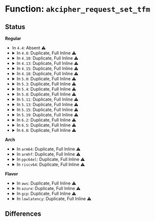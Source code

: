 # Function: <code>akcipher_request_set_tfm</code>

## Status
<b>Regular</b>
<ul>
<li>
In <code>4.4</code>: Absent ⚠️
</li>
<li>
<details>
<summary>In <code>4.8</code>: Duplicate, Full Inline ⚠️</summary>

**Collision:** Static Duplication

**Inline:** Full

**Transformation:** False

**Instances:**

```
In crypto/rsa-pkcs1pad.c (ffffffff813e1168)
Location: include/crypto/akcipher.h:161
Inline: True
Inline callers:
  - crypto/rsa-pkcs1pad.c:pkcs1pad_verify
  - crypto/rsa-pkcs1pad.c:pkcs1pad_sign
  - crypto/rsa-pkcs1pad.c:pkcs1pad_decrypt
  - crypto/rsa-pkcs1pad.c:pkcs1pad_encrypt
```
```
In crypto/asymmetric_keys/public_key.c (ffffffff813f068d)
Location: include/crypto/akcipher.h:161
Inline: True
Inline callers:
  - crypto/asymmetric_keys/public_key.c:public_key_verify_signature
```
</details>
</li>
<li>
<details>
<summary>In <code>4.10</code>: Duplicate, Full Inline ⚠️</summary>

**Collision:** Static Duplication

**Inline:** Full

**Transformation:** False

**Instances:**

```
In crypto/rsa-pkcs1pad.c (ffffffff813fa212)
Location: include/crypto/akcipher.h:161
Inline: True
Inline callers:
  - crypto/rsa-pkcs1pad.c:pkcs1pad_verify
  - crypto/rsa-pkcs1pad.c:pkcs1pad_sign
  - crypto/rsa-pkcs1pad.c:pkcs1pad_decrypt
  - crypto/rsa-pkcs1pad.c:pkcs1pad_encrypt
```
```
In crypto/asymmetric_keys/public_key.c (ffffffff81409f0d)
Location: include/crypto/akcipher.h:161
Inline: True
Inline callers:
  - crypto/asymmetric_keys/public_key.c:public_key_verify_signature
```
</details>
</li>
<li>
<details>
<summary>In <code>4.13</code>: Duplicate, Full Inline ⚠️</summary>

**Collision:** Static Duplication

**Inline:** Full

**Transformation:** False

**Instances:**

```
In crypto/rsa-pkcs1pad.c (ffffffff81406a22)
Location: include/crypto/akcipher.h:161
Inline: True
Inline callers:
  - crypto/rsa-pkcs1pad.c:pkcs1pad_verify
  - crypto/rsa-pkcs1pad.c:pkcs1pad_sign
  - crypto/rsa-pkcs1pad.c:pkcs1pad_decrypt
  - crypto/rsa-pkcs1pad.c:pkcs1pad_encrypt
```
```
In crypto/asymmetric_keys/public_key.c (ffffffff81417a36)
Location: include/crypto/akcipher.h:161
Inline: True
Inline callers:
  - crypto/asymmetric_keys/public_key.c:public_key_verify_signature
```
</details>
</li>
<li>
<details>
<summary>In <code>4.15</code>: Duplicate, Full Inline ⚠️</summary>

**Collision:** Static Duplication

**Inline:** Full

**Transformation:** False

**Instances:**

```
In crypto/rsa-pkcs1pad.c (ffffffff8142f362)
Location: include/crypto/akcipher.h:161
Inline: True
Inline callers:
  - crypto/rsa-pkcs1pad.c:pkcs1pad_verify
  - crypto/rsa-pkcs1pad.c:pkcs1pad_sign
  - crypto/rsa-pkcs1pad.c:pkcs1pad_decrypt
  - crypto/rsa-pkcs1pad.c:pkcs1pad_encrypt
```
```
In crypto/asymmetric_keys/public_key.c (ffffffff8144246d)
Location: include/crypto/akcipher.h:161
Inline: True
Inline callers:
  - crypto/asymmetric_keys/public_key.c:public_key_verify_signature
```
</details>
</li>
<li>
<details>
<summary>In <code>4.18</code>: Duplicate, Full Inline ⚠️</summary>

**Collision:** Static Duplication

**Inline:** Full

**Transformation:** False

**Instances:**

```
In crypto/rsa-pkcs1pad.c (ffffffff81461fda)
Location: include/crypto/akcipher.h:161
Inline: True
Inline callers:
  - crypto/rsa-pkcs1pad.c:pkcs1pad_verify
  - crypto/rsa-pkcs1pad.c:pkcs1pad_sign
  - crypto/rsa-pkcs1pad.c:pkcs1pad_decrypt
  - crypto/rsa-pkcs1pad.c:pkcs1pad_encrypt
```
```
In crypto/asymmetric_keys/public_key.c (ffffffff8147539f)
Location: include/crypto/akcipher.h:161
Inline: True
Inline callers:
  - crypto/asymmetric_keys/public_key.c:public_key_verify_signature
```
</details>
</li>
<li>
<details>
<summary>In <code>5.0</code>: Duplicate, Full Inline ⚠️</summary>

**Collision:** Static Duplication

**Inline:** Full

**Transformation:** False

**Instances:**

```
In crypto/rsa-pkcs1pad.c (ffffffff8147fda3)
Location: include/crypto/akcipher.h:161
Inline: True
Inline callers:
  - crypto/rsa-pkcs1pad.c:pkcs1pad_verify
  - crypto/rsa-pkcs1pad.c:pkcs1pad_sign
  - crypto/rsa-pkcs1pad.c:pkcs1pad_decrypt
  - crypto/rsa-pkcs1pad.c:pkcs1pad_encrypt
```
```
In crypto/asymmetric_keys/public_key.c (ffffffff8149321b)
Location: include/crypto/akcipher.h:161
Inline: True
Inline callers:
  - crypto/asymmetric_keys/public_key.c:public_key_verify_signature
  - crypto/asymmetric_keys/public_key.c:software_key_eds_op
```
</details>
</li>
<li>
<details>
<summary>In <code>5.3</code>: Duplicate, Full Inline ⚠️</summary>

**Collision:** Static Duplication

**Inline:** Full

**Transformation:** False

**Instances:**

```
In crypto/rsa-pkcs1pad.c (ffffffff814adfa8)
Location: include/crypto/akcipher.h:161
Inline: True
Inline callers:
  - crypto/rsa-pkcs1pad.c:pkcs1pad_verify
  - crypto/rsa-pkcs1pad.c:pkcs1pad_sign
  - crypto/rsa-pkcs1pad.c:pkcs1pad_decrypt
  - crypto/rsa-pkcs1pad.c:pkcs1pad_encrypt
```
```
In crypto/asymmetric_keys/public_key.c (ffffffff814c0d71)
Location: include/crypto/akcipher.h:161
Inline: True
Inline callers:
  - crypto/asymmetric_keys/public_key.c:public_key_verify_signature
  - crypto/asymmetric_keys/public_key.c:software_key_eds_op
```
</details>
</li>
<li>
<details>
<summary>In <code>5.4</code>: Duplicate, Full Inline ⚠️</summary>

**Collision:** Static Duplication

**Inline:** Full

**Transformation:** False

**Instances:**

```
In crypto/rsa-pkcs1pad.c (ffffffff814c8c55)
Location: include/crypto/akcipher.h:161
Inline: True
Inline callers:
  - crypto/rsa-pkcs1pad.c:pkcs1pad_verify
  - crypto/rsa-pkcs1pad.c:pkcs1pad_sign
  - crypto/rsa-pkcs1pad.c:pkcs1pad_decrypt
  - crypto/rsa-pkcs1pad.c:pkcs1pad_encrypt
```
```
In crypto/asymmetric_keys/public_key.c (ffffffff814d9ba1)
Location: include/crypto/akcipher.h:161
Inline: True
Inline callers:
  - crypto/asymmetric_keys/public_key.c:public_key_verify_signature
  - crypto/asymmetric_keys/public_key.c:software_key_eds_op
```
</details>
</li>
<li>
<details>
<summary>In <code>5.8</code>: Duplicate, Full Inline ⚠️</summary>

**Collision:** Static Duplication

**Inline:** Full

**Transformation:** False

**Instances:**

```
In crypto/rsa-pkcs1pad.c (ffffffff81527321)
Location: include/crypto/akcipher.h:161
Inline: True
Inline callers:
  - crypto/rsa-pkcs1pad.c:pkcs1pad_verify
  - crypto/rsa-pkcs1pad.c:pkcs1pad_sign
  - crypto/rsa-pkcs1pad.c:pkcs1pad_decrypt
  - crypto/rsa-pkcs1pad.c:pkcs1pad_encrypt
```
```
In crypto/asymmetric_keys/public_key.c (ffffffff81539111)
Location: include/crypto/akcipher.h:161
Inline: True
Inline callers:
  - crypto/asymmetric_keys/public_key.c:public_key_verify_signature
  - crypto/asymmetric_keys/public_key.c:software_key_eds_op
```
</details>
</li>
<li>
<details>
<summary>In <code>5.11</code>: Duplicate, Full Inline ⚠️</summary>

**Collision:** Static Duplication

**Inline:** Full

**Transformation:** False

**Instances:**

```
In crypto/rsa-pkcs1pad.c (ffffffff815442a1)
Location: include/crypto/akcipher.h:161
Inline: True
Inline callers:
  - crypto/rsa-pkcs1pad.c:pkcs1pad_verify
  - crypto/rsa-pkcs1pad.c:pkcs1pad_sign
  - crypto/rsa-pkcs1pad.c:pkcs1pad_decrypt
  - crypto/rsa-pkcs1pad.c:pkcs1pad_encrypt
```
```
In crypto/asymmetric_keys/public_key.c (ffffffff81555ef1)
Location: include/crypto/akcipher.h:161
Inline: True
Inline callers:
  - crypto/asymmetric_keys/public_key.c:public_key_verify_signature
  - crypto/asymmetric_keys/public_key.c:software_key_eds_op
```
</details>
</li>
<li>
<details>
<summary>In <code>5.13</code>: Duplicate, Full Inline ⚠️</summary>

**Collision:** Static Duplication

**Inline:** Full

**Transformation:** False

**Instances:**

```
In crypto/rsa-pkcs1pad.c (ffffffff8154c911)
Location: include/crypto/akcipher.h:161
Inline: True
Inline callers:
  - crypto/rsa-pkcs1pad.c:pkcs1pad_verify
  - crypto/rsa-pkcs1pad.c:pkcs1pad_sign
  - crypto/rsa-pkcs1pad.c:pkcs1pad_decrypt
  - crypto/rsa-pkcs1pad.c:pkcs1pad_encrypt
```
```
In crypto/asymmetric_keys/public_key.c (ffffffff8155e66b)
Location: include/crypto/akcipher.h:161
Inline: True
Inline callers:
  - crypto/asymmetric_keys/public_key.c:public_key_verify_signature
  - crypto/asymmetric_keys/public_key.c:software_key_eds_op
```
</details>
</li>
<li>
<details>
<summary>In <code>5.15</code>: Duplicate, Full Inline ⚠️</summary>

**Collision:** Static Duplication

**Inline:** Full

**Transformation:** False

**Instances:**

```
In crypto/rsa-pkcs1pad.c (ffffffff815ad0f1)
Location: include/crypto/akcipher.h:161
Inline: True
Inline callers:
  - crypto/rsa-pkcs1pad.c:pkcs1pad_verify
  - crypto/rsa-pkcs1pad.c:pkcs1pad_sign
  - crypto/rsa-pkcs1pad.c:pkcs1pad_decrypt
  - crypto/rsa-pkcs1pad.c:pkcs1pad_encrypt
```
```
In crypto/asymmetric_keys/public_key.c (ffffffff815bf9bb)
Location: include/crypto/akcipher.h:161
Inline: True
Inline callers:
  - crypto/asymmetric_keys/public_key.c:public_key_verify_signature
  - crypto/asymmetric_keys/public_key.c:software_key_eds_op
```
</details>
</li>
<li>
<details>
<summary>In <code>5.19</code>: Duplicate, Full Inline ⚠️</summary>

**Collision:** Static Duplication

**Inline:** Full

**Transformation:** False

**Instances:**

```
In crypto/rsa-pkcs1pad.c (ffffffff81655516)
Location: include/crypto/akcipher.h:161
Inline: True
Inline callers:
  - crypto/rsa-pkcs1pad.c:pkcs1pad_verify
  - crypto/rsa-pkcs1pad.c:pkcs1pad_sign
  - crypto/rsa-pkcs1pad.c:pkcs1pad_decrypt
  - crypto/rsa-pkcs1pad.c:pkcs1pad_encrypt
```
```
In crypto/asymmetric_keys/public_key.c (ffffffff81669f06)
Location: include/crypto/akcipher.h:161
Inline: True
Inline callers:
  - crypto/asymmetric_keys/public_key.c:public_key_verify_signature
  - crypto/asymmetric_keys/public_key.c:software_key_eds_op
```
</details>
</li>
<li>
<details>
<summary>In <code>6.2</code>: Duplicate, Full Inline ⚠️</summary>

**Collision:** Static Duplication

**Inline:** Full

**Transformation:** False

**Instances:**

```
In crypto/rsa-pkcs1pad.c (ffffffff8170f743)
Location: include/crypto/akcipher.h:162
Inline: True
Inline callers:
  - crypto/rsa-pkcs1pad.c:pkcs1pad_verify
  - crypto/rsa-pkcs1pad.c:pkcs1pad_sign
  - crypto/rsa-pkcs1pad.c:pkcs1pad_decrypt
  - crypto/rsa-pkcs1pad.c:pkcs1pad_encrypt
```
```
In crypto/asymmetric_keys/public_key.c (ffffffff817244cc)
Location: include/crypto/akcipher.h:162
Inline: True
Inline callers:
  - crypto/asymmetric_keys/public_key.c:public_key_verify_signature
  - crypto/asymmetric_keys/public_key.c:software_key_eds_op
```
</details>
</li>
<li>
<details>
<summary>In <code>6.5</code>: Duplicate, Full Inline ⚠️</summary>

**Collision:** Static Duplication

**Inline:** Full

**Transformation:** False

**Instances:**

```
In crypto/akcipher.c (ffffffff817475e1)
Location: include/crypto/akcipher.h:189
Inline: True
Inline callers:
  - crypto/akcipher.c:crypto_akcipher_sync_prep
```
```
In crypto/rsa-pkcs1pad.c (ffffffff8174a7b3)
Location: include/crypto/akcipher.h:189
Inline: True
Inline callers:
  - crypto/rsa-pkcs1pad.c:pkcs1pad_verify
  - crypto/rsa-pkcs1pad.c:pkcs1pad_sign
  - crypto/rsa-pkcs1pad.c:pkcs1pad_decrypt
  - crypto/rsa-pkcs1pad.c:pkcs1pad_encrypt
```
</details>
</li>
<li>
<details>
<summary>In <code>6.8</code>: Duplicate, Full Inline ⚠️</summary>

**Collision:** Static Duplication

**Inline:** Full

**Transformation:** False

**Instances:**

```
In crypto/akcipher.c (ffffffff81789451)
Location: include/crypto/akcipher.h:189
Inline: True
Inline callers:
  - crypto/akcipher.c:crypto_akcipher_sync_prep
```
```
In crypto/rsa-pkcs1pad.c (ffffffff8178c373)
Location: include/crypto/akcipher.h:189
Inline: True
Inline callers:
  - crypto/rsa-pkcs1pad.c:pkcs1pad_verify
  - crypto/rsa-pkcs1pad.c:pkcs1pad_sign
  - crypto/rsa-pkcs1pad.c:pkcs1pad_decrypt
  - crypto/rsa-pkcs1pad.c:pkcs1pad_encrypt
```
</details>
</li>
</ul>
<b>Arch</b>
<ul>
<li>
<details>
<summary>In <code>arm64</code>: Duplicate, Full Inline ⚠️</summary>

**Collision:** Static Duplication

**Inline:** Full

**Transformation:** False

**Instances:**

```
In crypto/rsa-pkcs1pad.c (ffff8000105c3f84)
Location: include/crypto/akcipher.h:161
Inline: True
Inline callers:
  - crypto/rsa-pkcs1pad.c:pkcs1pad_verify
  - crypto/rsa-pkcs1pad.c:pkcs1pad_sign
  - crypto/rsa-pkcs1pad.c:pkcs1pad_decrypt
  - crypto/rsa-pkcs1pad.c:pkcs1pad_encrypt
```
```
In crypto/asymmetric_keys/public_key.c (ffff8000105d5a4c)
Location: include/crypto/akcipher.h:161
Inline: True
Inline callers:
  - crypto/asymmetric_keys/public_key.c:public_key_verify_signature
  - crypto/asymmetric_keys/public_key.c:software_key_eds_op
```
</details>
</li>
<li>
<details>
<summary>In <code>armhf</code>: Duplicate, Full Inline ⚠️</summary>

**Collision:** Static Duplication

**Inline:** Full

**Transformation:** False

**Instances:**

```
In crypto/rsa-pkcs1pad.c (c07717b4)
Location: include/crypto/akcipher.h:161
Inline: True
Inline callers:
  - crypto/rsa-pkcs1pad.c:pkcs1pad_verify
  - crypto/rsa-pkcs1pad.c:pkcs1pad_sign
  - crypto/rsa-pkcs1pad.c:pkcs1pad_decrypt
  - crypto/rsa-pkcs1pad.c:pkcs1pad_encrypt
```
```
In crypto/asymmetric_keys/public_key.c (c07834ec)
Location: include/crypto/akcipher.h:161
Inline: True
Inline callers:
  - crypto/asymmetric_keys/public_key.c:public_key_verify_signature
  - crypto/asymmetric_keys/public_key.c:software_key_eds_op
```
</details>
</li>
<li>
<details>
<summary>In <code>ppc64el</code>: Duplicate, Full Inline ⚠️</summary>

**Collision:** Static Duplication

**Inline:** Full

**Transformation:** False

**Instances:**

```
In crypto/rsa-pkcs1pad.c (c00000000074d8bc)
Location: include/crypto/akcipher.h:161
Inline: True
Inline callers:
  - crypto/rsa-pkcs1pad.c:pkcs1pad_verify
  - crypto/rsa-pkcs1pad.c:pkcs1pad_sign
  - crypto/rsa-pkcs1pad.c:pkcs1pad_decrypt
  - crypto/rsa-pkcs1pad.c:pkcs1pad_encrypt
```
```
In crypto/asymmetric_keys/public_key.c (c000000000764204)
Location: include/crypto/akcipher.h:161
Inline: True
Inline callers:
  - crypto/asymmetric_keys/public_key.c:public_key_verify_signature
  - crypto/asymmetric_keys/public_key.c:software_key_eds_op
```
</details>
</li>
<li>
<details>
<summary>In <code>riscv64</code>: Duplicate, Full Inline ⚠️</summary>

**Collision:** Static Duplication

**Inline:** Full

**Transformation:** False

**Instances:**

```
In crypto/rsa-pkcs1pad.c (ffffffe000408398)
Location: include/crypto/akcipher.h:161
Inline: True
Inline callers:
  - crypto/rsa-pkcs1pad.c:pkcs1pad_verify
  - crypto/rsa-pkcs1pad.c:pkcs1pad_sign
  - crypto/rsa-pkcs1pad.c:pkcs1pad_decrypt
  - crypto/rsa-pkcs1pad.c:pkcs1pad_encrypt
```
```
In crypto/asymmetric_keys/public_key.c (ffffffe000419bbe)
Location: include/crypto/akcipher.h:161
Inline: True
Inline callers:
  - crypto/asymmetric_keys/public_key.c:public_key_verify_signature
  - crypto/asymmetric_keys/public_key.c:software_key_eds_op
```
</details>
</li>
</ul>
<b>Flavor</b>
<ul>
<li>
<details>
<summary>In <code>aws</code>: Duplicate, Full Inline ⚠️</summary>

**Collision:** Static Duplication

**Inline:** Full

**Transformation:** False

**Instances:**

```
In crypto/rsa-pkcs1pad.c (ffffffff814c1235)
Location: include/crypto/akcipher.h:161
Inline: True
Inline callers:
  - crypto/rsa-pkcs1pad.c:pkcs1pad_verify
  - crypto/rsa-pkcs1pad.c:pkcs1pad_sign
  - crypto/rsa-pkcs1pad.c:pkcs1pad_decrypt
  - crypto/rsa-pkcs1pad.c:pkcs1pad_encrypt
```
```
In crypto/asymmetric_keys/public_key.c (ffffffff814d2181)
Location: include/crypto/akcipher.h:161
Inline: True
Inline callers:
  - crypto/asymmetric_keys/public_key.c:public_key_verify_signature
  - crypto/asymmetric_keys/public_key.c:software_key_eds_op
```
</details>
</li>
<li>
<details>
<summary>In <code>azure</code>: Duplicate, Full Inline ⚠️</summary>

**Collision:** Static Duplication

**Inline:** Full

**Transformation:** False

**Instances:**

```
In crypto/rsa-pkcs1pad.c (ffffffff814b1c55)
Location: include/crypto/akcipher.h:161
Inline: True
Inline callers:
  - crypto/rsa-pkcs1pad.c:pkcs1pad_verify
  - crypto/rsa-pkcs1pad.c:pkcs1pad_sign
  - crypto/rsa-pkcs1pad.c:pkcs1pad_decrypt
  - crypto/rsa-pkcs1pad.c:pkcs1pad_encrypt
```
```
In crypto/asymmetric_keys/public_key.c (ffffffff814c2ba1)
Location: include/crypto/akcipher.h:161
Inline: True
Inline callers:
  - crypto/asymmetric_keys/public_key.c:public_key_verify_signature
  - crypto/asymmetric_keys/public_key.c:software_key_eds_op
```
</details>
</li>
<li>
<details>
<summary>In <code>gcp</code>: Duplicate, Full Inline ⚠️</summary>

**Collision:** Static Duplication

**Inline:** Full

**Transformation:** False

**Instances:**

```
In crypto/rsa-pkcs1pad.c (ffffffff814bd2c5)
Location: include/crypto/akcipher.h:161
Inline: True
Inline callers:
  - crypto/rsa-pkcs1pad.c:pkcs1pad_verify
  - crypto/rsa-pkcs1pad.c:pkcs1pad_sign
  - crypto/rsa-pkcs1pad.c:pkcs1pad_decrypt
  - crypto/rsa-pkcs1pad.c:pkcs1pad_encrypt
```
```
In crypto/asymmetric_keys/public_key.c (ffffffff814ce211)
Location: include/crypto/akcipher.h:161
Inline: True
Inline callers:
  - crypto/asymmetric_keys/public_key.c:public_key_verify_signature
  - crypto/asymmetric_keys/public_key.c:software_key_eds_op
```
</details>
</li>
<li>
<details>
<summary>In <code>lowlatency</code>: Duplicate, Full Inline ⚠️</summary>

**Collision:** Static Duplication

**Inline:** Full

**Transformation:** False

**Instances:**

```
In crypto/rsa-pkcs1pad.c (ffffffff814d5d95)
Location: include/crypto/akcipher.h:161
Inline: True
Inline callers:
  - crypto/rsa-pkcs1pad.c:pkcs1pad_verify
  - crypto/rsa-pkcs1pad.c:pkcs1pad_sign
  - crypto/rsa-pkcs1pad.c:pkcs1pad_decrypt
  - crypto/rsa-pkcs1pad.c:pkcs1pad_encrypt
```
```
In crypto/asymmetric_keys/public_key.c (ffffffff814e6ce1)
Location: include/crypto/akcipher.h:161
Inline: True
Inline callers:
  - crypto/asymmetric_keys/public_key.c:public_key_verify_signature
  - crypto/asymmetric_keys/public_key.c:software_key_eds_op
```
</details>
</li>
</ul>

## Differences
